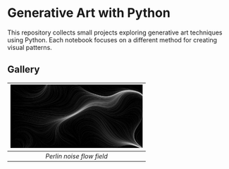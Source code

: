 # Generative Art with Python

This repository collects small projects exploring generative art techniques using Python. Each notebook focuses on a different method for creating visual patterns.

## Gallery

| <a href="perlin_noise.ipynb"><img src="renders/perlin_flow_example.png" alt="Perlin Flow" width="300"/></a> |
|:--:|
| *Perlin noise flow field* |

